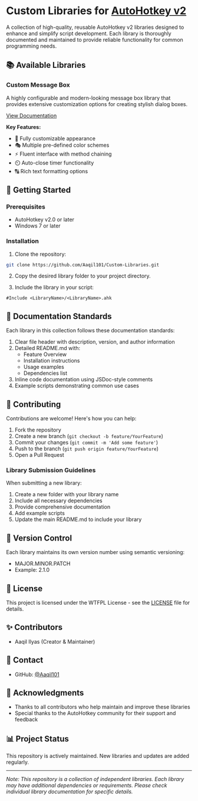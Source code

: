 # Custom Libraries for [AutoHotkey v2](https://www.autohotkey.com/)

A collection of high-quality, reusable AutoHotkey v2 libraries designed to enhance and simplify script development. Each library is thoroughly documented and maintained to provide reliable functionality for common programming needs.

## 📚 Available Libraries

### Custom Message Box
A highly configurable and modern-looking message box library that provides extensive customization options for creating stylish dialog boxes.

[View Documentation](Custom%20Msgbox/README.md)

**Key Features:**
- 🎨 Fully customizable appearance
- 🎭 Multiple pre-defined color schemes
- ⚡ Fluent interface with method chaining
- ⏲️ Auto-close timer functionality
- 🔠 Rich text formatting options

## 🚀 Getting Started

### Prerequisites
- AutoHotkey v2.0 or later
- Windows 7 or later

### Installation
1. Clone the repository:
```bash
git clone https://github.com/Aaqil101/Custom-Libraries.git
```

2. Copy the desired library folder to your project directory.

3. Include the library in your script:
```AutoHotkey
#Include <LibraryName>/<LibraryName>.ahk
```

## 📝 Documentation Standards

Each library in this collection follows these documentation standards:

1. Clear file header with description, version, and author information
2. Detailed README.md with:
   - Feature Overview
   - Installation instructions
   - Usage examples
   - Dependencies list
3. Inline code documentation using JSDoc-style comments
4. Example scripts demonstrating common use cases

## 🤝 Contributing

Contributions are welcome! Here's how you can help:

1. Fork the repository
2. Create a new branch (`git checkout -b feature/YourFeature`)
3. Commit your changes (`git commit -m 'Add some feature'`)
4. Push to the branch (`git push origin feature/YourFeature`)
5. Open a Pull Request

### Library Submission Guidelines

When submitting a new library:

1. Create a new folder with your library name
2. Include all necessary dependencies
3. Provide comprehensive documentation
4. Add example scripts
5. Update the main README.md to include your library

## 🔄 Version Control

Each library maintains its own version number using semantic versioning:
- MAJOR.MINOR.PATCH
- Example: 2.1.0

## 📜 License

This project is licensed under the WTFPL License - see the [LICENSE](LICENSE) file for details.

## ✨ Contributors

- Aaqil Ilyas (Creator & Maintainer)

## 📮 Contact

- GitHub: [@Aaqil101](https://github.com/Aaqil101)

## 🙏 Acknowledgments

- Thanks to all contributors who help maintain and improve these libraries
- Special thanks to the AutoHotkey community for their support and feedback

## 📊 Project Status

This repository is actively maintained. New libraries and updates are added regularly.

---

*Note: This repository is a collection of independent libraries. Each library may have additional dependencies or requirements. Please check individual library documentation for specific details.*
